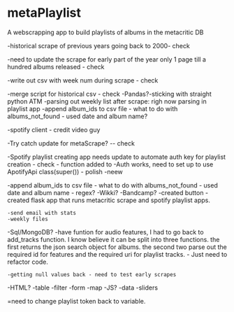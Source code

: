 # metaPlaylist
 A webscrapping app to build playlists of albums in the metacritic DB

-historical scrape of previous years going back to 2000- check

-need to update the scrape for early part of the year only 1 page till a hundred albums released - check

-write out csv with week num during scrape - check

-merge script for historical csv - check
    -Pandas?-sticking with straight python ATM
    -parsing out weekly list after scrape: righ now parsing in playlist app
    -append album_ids to csv file  - what to do with albums_not_found - used date and album name?
    
-spotify client - credit video guy

-Try catch update for metaScrape? -- check

-Spotify playlist creating app needs update to automate auth key for playlist creation - check - function added to 
    -Auth works, need to set up to use ApotifyApi class(super()) - polish
    -neew 

-append album_ids to csv file  - what to do with albums_not_found - used date and album name - regex?
-Wikki?
-Bandcamp?
-created button 
    -created flask app that runs metacritic scrape and spotify playlist apps.

    -send email with stats
    -weekly files

-Sql/MongoDB?
    -have funtion for audio features, I had to go back to add_tracks function. I know believe it can be split into three functions. the first returns the json search object for albums. the second two parse out the required id for features and the required uri for playlist tracks. - Just need to refactor code.

    -getting null values back - need to test early scrapes 
    
-HTML?
    -table
    -filter
    -form
    -map
-JS?
    -data
    -sliders

=need to change playlist token back to variable.


